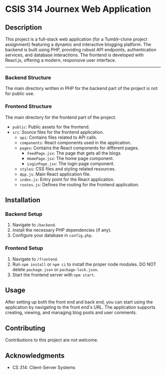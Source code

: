 # CSIS 314 Journex Web Application

## Description

This project is a full-stack web application (for a Tumblr-clone project assignment) featuring a dynamic and interactive blogging platform. The backend is built using PHP, providing robust API endpoints, authentication services, and database interactions. The frontend is developed with React.js, offering a modern, responsive user interface.

---
### Backend Structure

The main directory written in PHP for the backend part of the project is not for public use.

### Frontend Structure

The main directory for the frontend part of the project.
- `public`: Public assets for the frontend.
- `src`: Source files for the frontend application.
  - `api`: Contains files related to API calls.
  - `components`: React components used in the application.
  - `pages`: Contains the React components for different pages.
    - `FeedPage.jsx`: The page that gets all the blogs
    - `HomePage.jsx`: The home page component.
    - `LoginPage.jsx`: The login page component.
  - `styles`: CSS files and styling related resources.
  - `App.js`: Main React application file.
  - `index.js`: Entry point for the React application.
  - `routes.js`: Defines the routing for the frontend application.

## Installation

### Backend Setup
1. Navigate to `/backend`.
2. Install the necessary PHP dependencies (if any).
3. Configure your database in `config.php`.

### Frontend Setup
1. Navigate to `/frontend`.
2. Run `npm install` or `npm ci` to install the proper node modules. DO NOT delete `package.json` or `package-lock.json`.
3. Start the frontend server with `npm start`.

## Usage

After setting up both the front end and back end, you can start using the application by navigating to the front end's URL. The application supports creating, viewing, and managing blog posts and user comments.

## Contributing

Contributions to this project are not welcome.

## Acknowledgments

* CS 314: Client-Server Systems
